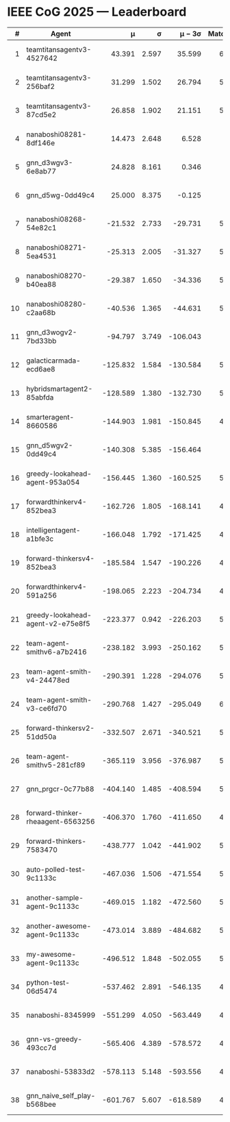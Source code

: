 # IEEE CoG 2025 — Leaderboard

| # | Agent | μ | σ | μ − 3σ | Matches | Updated |
|---:|---|---:|---:|---:|---:|---|
| 1 | teamtitansagentv3-4527642 | 43.391 | 2.597 | 35.599 | 6036 | 2025-08-30 03:17 |
| 2 | teamtitansagentv3-256baf2 | 31.299 | 1.502 | 26.794 | 5916 | 2025-08-30 03:17 |
| 3 | teamtitansagentv3-87cd5e2 | 26.858 | 1.902 | 21.151 | 5400 | 2025-08-30 03:17 |
| 4 | nanaboshi08281-8df146e | 14.473 | 2.648 | 6.528 | 206 | 2025-08-30 03:17 |
| 5 | gnn_d3wgv3-6e8ab77 | 24.828 | 8.161 | 0.346 | 118 | 2025-08-30 03:17 |
| 6 | gnn_d5wg-0dd49c4 | 25.000 | 8.375 | -0.125 | 100 | 2025-08-30 03:17 |
| 7 | nanaboshi08268-54e82c1 | -21.532 | 2.733 | -29.731 | 5480 | 2025-08-30 03:17 |
| 8 | nanaboshi08271-5ea4531 | -25.313 | 2.005 | -31.327 | 5938 | 2025-08-30 03:17 |
| 9 | nanaboshi08270-b40ea88 | -29.387 | 1.650 | -34.336 | 5700 | 2025-08-30 03:17 |
| 10 | nanaboshi08280-c2aa68b | -40.536 | 1.365 | -44.631 | 5358 | 2025-08-30 03:17 |
| 11 | gnn_d3wogv2-7bd33bb | -94.797 | 3.749 | -106.043 | 224 | 2025-08-30 03:17 |
| 12 | galacticarmada-ecd6ae8 | -125.832 | 1.584 | -130.584 | 5500 | 2025-08-30 03:17 |
| 13 | hybridsmartagent2-85abfda | -128.589 | 1.380 | -132.730 | 5006 | 2025-08-30 03:17 |
| 14 | smarteragent-8660586 | -144.903 | 1.981 | -150.845 | 4422 | 2025-08-30 03:17 |
| 15 | gnn_d5wgv2-0dd49c4 | -140.308 | 5.385 | -156.464 | 180 | 2025-08-30 03:17 |
| 16 | greedy-lookahead-agent-953a054 | -156.445 | 1.360 | -160.525 | 5368 | 2025-08-30 03:17 |
| 17 | forwardthinkerv4-852bea3 | -162.726 | 1.805 | -168.141 | 4635 | 2025-08-30 03:17 |
| 18 | intelligentagent-a1bfe3c | -166.048 | 1.792 | -171.425 | 4979 | 2025-08-30 03:17 |
| 19 | forward-thinkersv4-852bea3 | -185.584 | 1.547 | -190.226 | 4581 | 2025-08-30 03:17 |
| 20 | forwardthinkerv4-591a256 | -198.065 | 2.223 | -204.734 | 4937 | 2025-08-30 03:17 |
| 21 | greedy-lookahead-agent-v2-e75e8f5 | -223.377 | 0.942 | -226.203 | 5620 | 2025-08-30 03:17 |
| 22 | team-agent-smithv6-a7b2416 | -238.182 | 3.993 | -250.162 | 5880 | 2025-08-30 03:17 |
| 23 | team-agent-smith-v4-24478ed | -290.391 | 1.228 | -294.076 | 5318 | 2025-08-30 03:17 |
| 24 | team-agent-smith-v3-ce6fd70 | -290.768 | 1.427 | -295.049 | 6338 | 2025-08-30 03:17 |
| 25 | forward-thinkersv2-51dd50a | -332.507 | 2.671 | -340.521 | 5208 | 2025-08-30 03:17 |
| 26 | team-agent-smithv5-281cf89 | -365.119 | 3.956 | -376.987 | 5840 | 2025-08-30 03:17 |
| 27 | gnn_prgcr-0c77b88 | -404.140 | 1.485 | -408.594 | 5230 | 2025-08-30 03:17 |
| 28 | forward-thinker-rheaagent-6563256 | -406.370 | 1.760 | -411.650 | 4808 | 2025-08-30 03:17 |
| 29 | forward-thinkers-7583470 | -438.777 | 1.042 | -441.902 | 5820 | 2025-08-30 03:17 |
| 30 | auto-polled-test-9c1133c | -467.036 | 1.506 | -471.554 | 5640 | 2025-08-30 03:17 |
| 31 | another-sample-agent-9c1133c | -469.015 | 1.182 | -472.560 | 5840 | 2025-08-30 03:17 |
| 32 | another-awesome-agent-9c1133c | -473.014 | 3.889 | -484.682 | 5440 | 2025-08-30 03:17 |
| 33 | my-awesome-agent-9c1133c | -496.512 | 1.848 | -502.055 | 5820 | 2025-08-30 03:17 |
| 34 | python-test-06d5474 | -537.462 | 2.891 | -546.135 | 4800 | 2025-08-30 03:17 |
| 35 | nanaboshi-8345999 | -551.299 | 4.050 | -563.449 | 4950 | 2025-08-30 03:17 |
| 36 | gnn-vs-greedy-493cc7d | -565.406 | 4.389 | -578.572 | 4460 | 2025-08-30 03:17 |
| 37 | nanaboshi-53833d2 | -578.113 | 5.148 | -593.556 | 4300 | 2025-08-30 03:17 |
| 38 | gnn_naive_self_play-b568bee | -601.767 | 5.607 | -618.589 | 4760 | 2025-08-30 03:17 |
